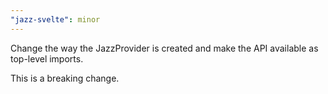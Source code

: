 ```yaml
---
"jazz-svelte": minor
---
```


Change the way the JazzProvider is created and make the API available as top-level imports.

This is a breaking change.
